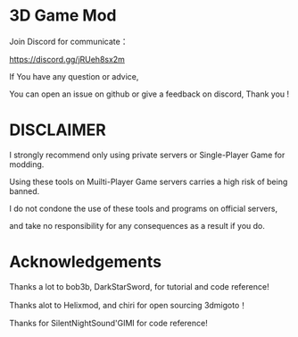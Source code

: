 # 3D Game Mod 

Join Discord for communicate：

https://discord.gg/jRUeh8sx2m

If You have any question or advice, 

You can open an issue on github or give a feedback on discord, Thank you !


# DISCLAIMER
I strongly recommend only using private servers or Single-Player Game for modding. 

Using these tools on Muilti-Player Game servers carries a high risk of being banned. 

I do not condone the use of these tools and programs on official servers, 

and take no responsibility for any consequences as a result if you do.

# Acknowledgements
Thanks a lot to bob3b, DarkStarSword, for tutorial and code reference!

Thanks alot to Helixmod, and chiri for open sourcing 3dmigoto！

Thanks for SilentNightSound'GIMI for code reference!

